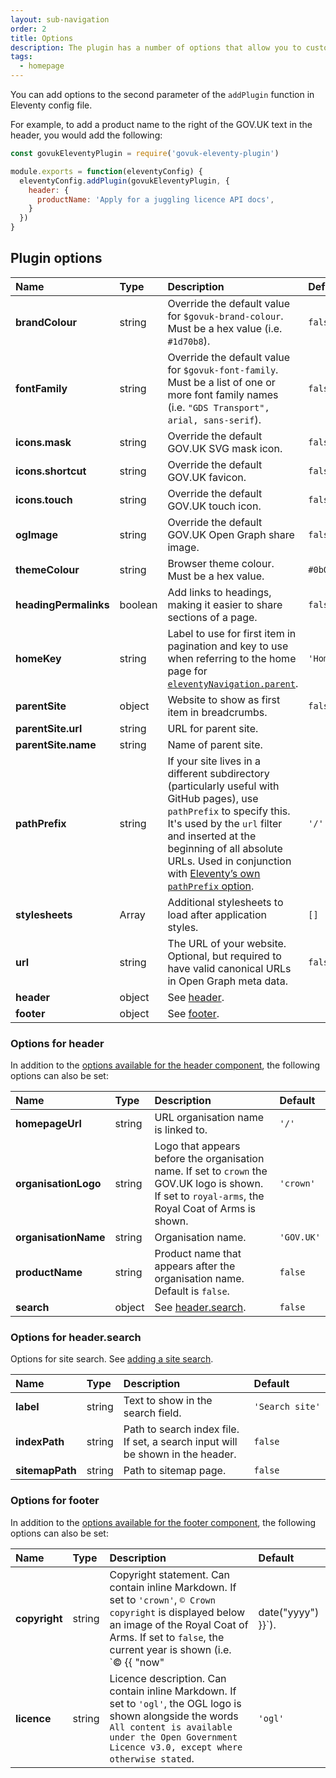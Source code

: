```yaml
---
layout: sub-navigation
order: 2
title: Options
description: The plugin has a number of options that allow you to customise the appearance of your website.
tags:
  - homepage
---
```


You can add options to the second parameter of the `addPlugin` function in Eleventy config file.

For example, to add a product name  to the right of the GOV.UK text in the header, you would add the following:

```js
const govukEleventyPlugin = require('govuk-eleventy-plugin')

module.exports = function(eleventyConfig) {
  eleventyConfig.addPlugin(govukEleventyPlugin, {
    header: {
      productName: 'Apply for a juggling licence API docs',
    }
  })
}
```

## Plugin options

| Name | Type | Description | Default |
| :--- | :--- | :---------- | :------ |
| **brandColour** | string | Override the default value for `$govuk-brand-colour`. Must be a hex value (i.e. `#1d70b8`). | `false` |
| **fontFamily** | string | Override the default value for `$govuk-font-family`. Must be a list of one or more font family names (i.e. `"GDS Transport", arial, sans-serif`). | `false` |
| **icons.mask** | string | Override the default GOV.UK SVG mask icon. | `false` |
| **icons.shortcut** | string | Override the default GOV.UK favicon. | `false` |
| **icons.touch** | string | Override the default GOV.UK touch icon. | `false` |
| **ogImage** | string | Override the default GOV.UK Open Graph share image. | `false` |
| **themeColour** | string | Browser theme colour. Must be a hex value. | `#0b0c0c` |
| **headingPermalinks** | boolean | Add links to headings, making it easier to share sections of a page. | `false` |
| **homeKey** | string | Label to use for first item in pagination and key to use when referring to the home page for [`eleventyNavigation.parent`](https://www.11ty.dev/docs/plugins/navigation/). | `'Home'` |
| **parentSite** | object | Website to show as first item in breadcrumbs. | `false` |
| **parentSite.url** | string | URL for parent site. | |
| **parentSite.name** | string | Name of parent site. | |
| **pathPrefix** | string | If your site lives in a different subdirectory (particularly useful with GitHub pages), use `pathPrefix` to specify this. It's used by the `url` filter and inserted at the beginning of all absolute URLs. Used in conjunction with [Eleventy’s own `pathPrefix` option](https://www.11ty.dev/docs/config/#deploy-to-a-subdirectory-with-a-path-prefix). | `'/'`
| **stylesheets** | Array | Additional stylesheets to load after application styles. | `[]` |
| **url** | string | The URL of your website. Optional, but required to have valid canonical URLs in Open Graph meta data. | `false` |
| **header** | object | See [header](#options-for-header). | |
| **footer** | object | See [footer](#options-for-footer). | |

### Options for header

In addition to the [options available for the header component](https://design-system.service.gov.uk/components/header/), the following options can also be set:

| Name | Type | Description | Default |
| :--- | :--- | :---------- | :------ |
| **homepageUrl** | string | URL organisation name is linked to. | `'/'` |
| **organisationLogo** | string | Logo that appears before the organisation name. If set to `crown` the GOV.UK logo is shown. If set to `royal-arms`, the Royal Coat of Arms is shown. | `'crown'` |
| **organisationName** | string | Organisation name. | `'GOV.UK'` |
| **productName** | string | Product name that appears after the organisation name. Default is `false`. | `false` |
| **search** | object | See [header.search](#options-for-header.search). | `false` |

### Options for header.search

Options for site search. See [adding a site search](../search).

| Name | Type | Description | Default |
| :--- | :--- | :---------- | :------ |
| **label** | string | Text to show in the search field. | `'Search site'` |
| **indexPath** | string | Path to search index file. If set, a search input will be shown in the header. | `false` |
| **sitemapPath** | string | Path to sitemap page. | `false` |

### Options for footer

In addition to the [options available for the footer component](https://design-system.service.gov.uk/components/footer/), the following options can also be set:

| Name | Type | Description | Default |
| :--- | :--- | :---------- | :------ |
| **copyright** | string | Copyright statement. Can contain inline Markdown. If set to `'crown'`, `© Crown copyright` is displayed below an image of the Royal Coat of Arms. If set to `false`, the current year is shown (i.e. `© {{ "now" | date("yyyy") }}`). | `'crown'` |
| **licence** | string | Licence description. Can contain inline Markdown. If set to `'ogl'`, the OGL logo is shown alongside the words `All content is available under the Open Government Licence v3.0, except where otherwise stated`. | `'ogl'` |
